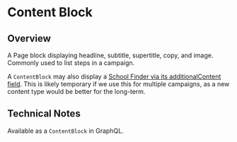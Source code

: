 # Content Block

## Overview

A Page block displaying headline, subtitle, supertitle, copy, and image. Commonly used to list steps in a campaign.

A `ContentBlock` may also display a [School Finder via its additionalContent field](development/features/school-finder.md). This is likely temporary if we use this for multiple campaigns, as a new content type would be better for the long-term.

## Technical Notes

Available as a `ContentBlock` in GraphQL.
